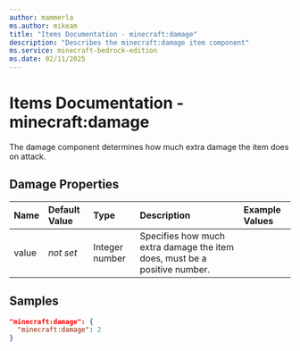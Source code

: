 ```yaml
---
author: mammerla
ms.author: mikeam
title: "Items Documentation - minecraft:damage"
description: "Describes the minecraft:damage item component"
ms.service: minecraft-bedrock-edition
ms.date: 02/11/2025 
---
```


# Items Documentation - minecraft:damage

The damage component determines how much extra damage the item does on attack.


## Damage Properties

|Name       |Default Value |Type |Description |Example Values |
|:----------|:-------------|:----|:-----------|:------------- |
| value | *not set* | Integer number | Specifies how much extra damage the item does, must be a positive number. |  | 

## Samples


```json
"minecraft:damage": {
  "minecraft:damage": 2
}
```
